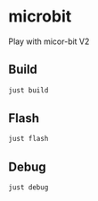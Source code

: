 # microbit
Play with micor-bit V2

## Build
```bash
just build
```

## Flash
```bash
just flash
```

## Debug
```bash
just debug
```
